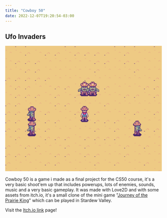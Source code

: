 ```yaml
---
title: "Cowboy 50"
date: 2022-12-07T19:20:54-03:00
---
```


## Ufo Invaders

![Cowboy50 Cover Image](/images/CoverImageCowboy50.png)

Cowboy 50 is a game i made as a final project for the CS50 course, it's a very basic shoot'em up that includes powerups, lots of enemies, sounds, music and a very basic gameplay. It was made with Love2D and with some assets from itch.io, it's a small clone of the mini game "[Journey of the Prairie King](https://www.youtube.com/watch?v=0AjchLheDxw&t=57s)" which can be played in Stardew Valley.

Visit the [Itch.io link](https://blonjon.itch.io/cowboy50) page!
